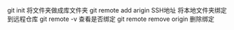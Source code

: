 git init 将文件夹做成库文件夹
git remote add arigin SSH地址 将本地文件夹绑定到远程仓库
git remote -v 查看是否绑定
git remote remove origin 删除绑定